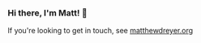 ### Hi there, I'm Matt! 👋

If you're looking to get in touch, see [matthewdreyer.org](https://matthewdreyer.org)
